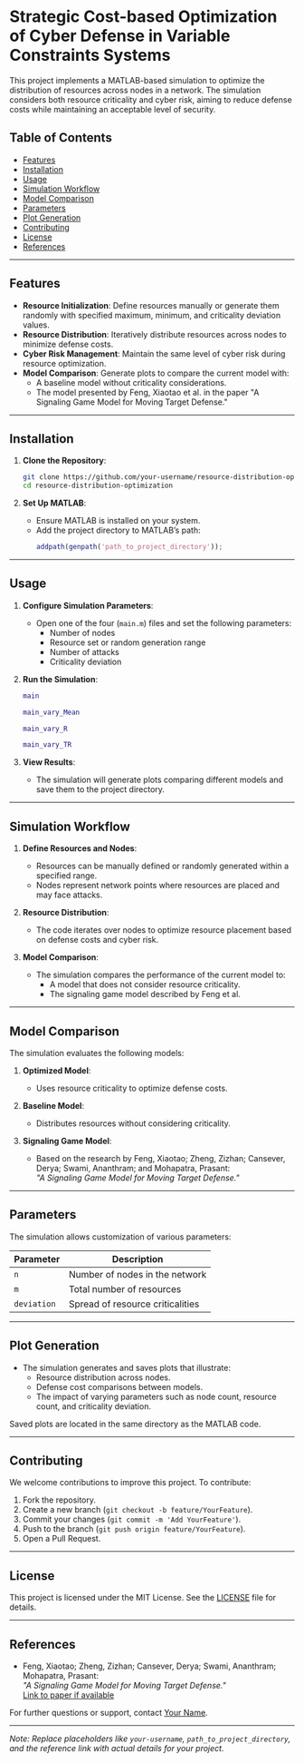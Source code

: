 # Strategic Cost-based Optimization of Cyber Defense in Variable Constraints Systems

This project implements a MATLAB-based simulation to optimize the distribution of resources across nodes in a network. The simulation considers both resource criticality and cyber risk, aiming to reduce defense costs while maintaining an acceptable level of security.

## Table of Contents

- [Features](#features)
- [Installation](#installation)
- [Usage](#usage)
- [Simulation Workflow](#simulation-workflow)
- [Model Comparison](#model-comparison)
- [Parameters](#parameters)
- [Plot Generation](#plot-generation)
- [Contributing](#contributing)
- [License](#license)
- [References](#references)

---

## Features

- **Resource Initialization**: Define resources manually or generate them randomly with specified maximum, minimum, and criticality deviation values.
- **Resource Distribution**: Iteratively distribute resources across nodes to minimize defense costs.
- **Cyber Risk Management**: Maintain the same level of cyber risk during resource optimization.
- **Model Comparison**: Generate plots to compare the current model with:
  - A baseline model without criticality considerations.
  - The model presented by Feng, Xiaotao et al. in the paper "A Signaling Game Model for Moving Target Defense."

---

## Installation

1. **Clone the Repository**:
   ```bash
   git clone https://github.com/your-username/resource-distribution-optimization.git
   cd resource-distribution-optimization
   ```

2. **Set Up MATLAB**:
   - Ensure MATLAB is installed on your system.
   - Add the project directory to MATLAB’s path:
     ```matlab
     addpath(genpath('path_to_project_directory'));
     ```

---

## Usage

1. **Configure Simulation Parameters**:
   - Open one of the four (`main.m`) files and set the following parameters:
     - Number of nodes
     - Resource set or random generation range
     - Number of attacks
     - Criticality deviation

2. **Run the Simulation**:
   ```matlab
   main
   ```
   ```matlab
   main_vary_Mean
   ```
   ```matlab
   main_vary_R
   ```
   ```matlab
   main_vary_TR
   ```

3. **View Results**:
   - The simulation will generate plots comparing different models and save them to the project directory.

---

## Simulation Workflow

1. **Define Resources and Nodes**:
   - Resources can be manually defined or randomly generated within a specified range.
   - Nodes represent network points where resources are placed and may face attacks.

2. **Resource Distribution**:
   - The code iterates over nodes to optimize resource placement based on defense costs and cyber risk.

3. **Model Comparison**:
   - The simulation compares the performance of the current model to:
     - A model that does not consider resource criticality.
     - The signaling game model described by Feng et al.

---

## Model Comparison

The simulation evaluates the following models:

1. **Optimized Model**:
   - Uses resource criticality to optimize defense costs.

2. **Baseline Model**:
   - Distributes resources without considering criticality.

3. **Signaling Game Model**:
   - Based on the research by Feng, Xiaotao; Zheng, Zizhan; Cansever, Derya; Swami, Ananthram; and Mohapatra, Prasant:  
     _"A Signaling Game Model for Moving Target Defense."_

---

## Parameters

The simulation allows customization of various parameters:

| Parameter             | Description                                             |
|-----------------------|---------------------------------------------------------|
| `n`                   | Number of nodes in the network                          |
| `m`                   | Total number of resources                               |
| `deviation`           | Spread of resource criticalities                        |

---

## Plot Generation

- The simulation generates and saves plots that illustrate:
  - Resource distribution across nodes.
  - Defense cost comparisons between models.
  - The impact of varying parameters such as node count, resource count, and criticality deviation.
  
Saved plots are located in the same directory as the MATLAB code.

---

## Contributing

We welcome contributions to improve this project. To contribute:

1. Fork the repository.
2. Create a new branch (`git checkout -b feature/YourFeature`).
3. Commit your changes (`git commit -m 'Add YourFeature'`).
4. Push to the branch (`git push origin feature/YourFeature`).
5. Open a Pull Request.

---

## License

This project is licensed under the MIT License. See the [LICENSE](LICENSE) file for details.

---

## References

- Feng, Xiaotao; Zheng, Zizhan; Cansever, Derya; Swami, Ananthram; Mohapatra, Prasant:  
  _"A Signaling Game Model for Moving Target Defense."_  
  [Link to paper if available](https://example.com)

For further questions or support, contact [Your Name](mailto:your.email@example.com).

---

*Note: Replace placeholders like `your-username`, `path_to_project_directory`, and the reference link with actual details for your project.*
